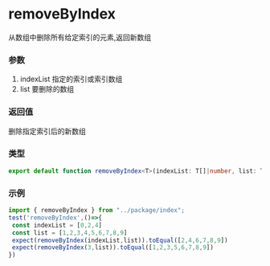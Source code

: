 # removeByIndex
从数组中删除所有给定索引的元素,返回新数组
### 参数 

1. indexList 指定的索引或索引数组
2. list 要删除的数组


### 返回值 
删除指定索引后的新数组

### 类型 

``` ts 
export default function removeByIndex<T>(indexList: T[]|number, list: T[]): T[];
``` 

### 示例 

``` ts
import { removeByIndex } from "../package/index";
test('removeByIndex',()=>{
 const indexList = [0,2,4]
 const list = [1,2,3,4,5,6,7,8,9]
 expect(removeByIndex(indexList,list)).toEqual([2,4,6,7,8,9])
 expect(removeByIndex(3,list)).toEqual([1,2,3,5,6,7,8,9])
})

``` 

